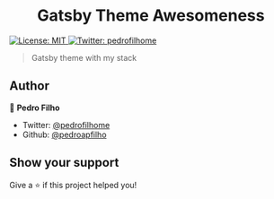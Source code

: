 <h1 align="center">Gatsby Theme Awesomeness</h1>
<p>
  <a href="#" target="_blank">
    <img alt="License: MIT" src="https://img.shields.io/badge/License-MIT-yellow.svg" />
  </a>
  <a href="https://twitter.com/pedrofilhome" target="_blank">
    <img alt="Twitter: pedrofilhome" src="https://img.shields.io/twitter/follow/pedrofilhome.svg?style=social" />
  </a>
</p>

> Gatsby theme with my stack

## Author

👤 **Pedro Filho**

- Twitter: [@pedrofilhome](https://twitter.com/pedrofilhome)
- Github: [@pedroapfilho](https://github.com/pedroapfilho)

## Show your support

Give a ⭐️ if this project helped you!
